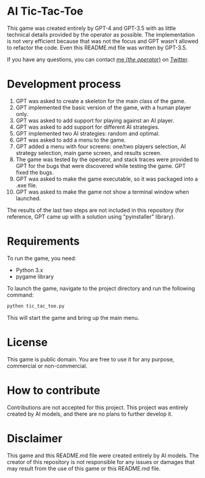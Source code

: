 # AI Tic-Tac-Toe
This game was created entirely by GPT-4 and GPT-3.5 with as little technical details provided by the operator as possible. The implementation is not very efficient because that was not the focus and GPT wasn't allowed to refactor the code. Even this README.md file was written by GPT-3.5.

If you have any questions, you can contact [me (_the operator_)](https://github.com/Slkoshka) on [Twitter](https://twitter.com/Slkoshka).

# Development process
1. GPT was asked to create a skeleton for the main class of the game.
1. GPT implemented the basic version of the game, with a human player only.
1. GPT was asked to add support for playing against an AI player.
1. GPT was asked to add support for different AI strategies.
1. GPT implemented two AI strategies: random and optimal.
1. GPT was asked to add a menu to the game.
1. GPT added a menu with four screens: one/two players selection, AI strategy selection, main game screen, and results screen.
1. The game was tested by the operator, and stack traces were provided to GPT for the bugs that were discovered while testing the game. GPT fixed the bugs.
1. GPT was asked to make the game executable, so it was packaged into a .exe file.
1. GPT was asked to make the game not show a terminal window when launched.

The results of the last two steps are not included in this repository (for reference, GPT came up with a solution using "pyinstaller" library).

# Requirements
To run the game, you need:

* Python 3.x
* pygame library

To launch the game, navigate to the project directory and run the following command:

```bash
python tic_tac_toe.py
```

This will start the game and bring up the main menu.

# License
This game is public domain. You are free to use it for any purpose, commercial or non-commercial.

# How to contribute
Contributions are not accepted for this project. This project was entirely created by AI models, and there are no plans to further develop it.

# Disclaimer
This game and this README.md file were created entirely by AI models. The creator of this repository is not responsible for any issues or damages that may result from the use of this game or this README.md file.
